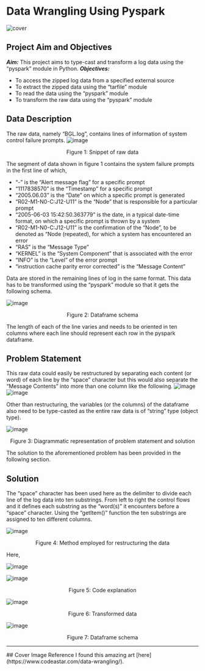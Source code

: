 # Data Wrangling Using Pyspark
![cover](https://i0.wp.com/www.codeastar.com/wp-content/uploads/2017/07/data_wrangler.png)
## Project Aim and Objectives
___Aim:___
This project aims to type-cast and transform a log data using the “pyspark” module in Python.
___Objectives:___
- To access the zipped log data from a specified external source
- To extract the zipped data using the “tarfile” module
- To read the data using the “pyspark” module
- To transform the raw data using the “pyspark” module

## Data Description
The raw data, namely “BGL.log”, contains lines of information of system control failure prompts. 
![image](https://github.com/El-codificador/data-wrangling-using-pyspark/assets/91063835/5ebc6680-b83d-4e0c-82f9-cf56e2b781db)
<p><center>Figure 1: Snippet of raw data</center></p>

The segment of data shown in figure 1 contains the system failure prompts in the first line of which,
- “-” is the “Alert message flag” for a specific prompt
- “1117838570” is the “Timestamp” for a specific prompt
- “2005.06.03” is the “Date” on which a specific prompt is generated
- “R02-M1-N0-C:J12-U11” is the “Node” that is responsible for a particular prompt
- “2005-06-03 15:42:50.363779” is the date, in a typical date-time format, on which a specific prompt is thrown by a system
- “R02-M1-N0-C:J12-U11” is the confirmation of the “Node”, to be denoted as “Node (repeated), for which a system has encountered an error
- “RAS” is the “Message Type”
- “KERNEL” is the “System Component” that is associated with the error
- “INFO” is the “Level” of the error prompt
- “instruction cache parity error corrected” is the “Message Content”

Data are stored in the remaining lines of log in the same format. This data has to be transformed using the “pyspark” module so that it gets the following schema.

![image](https://github.com/El-codificador/data-wrangling-using-pyspark/assets/91063835/95e92408-8961-457c-ad54-07b543301b85)
<p><center>Figure 2: Dataframe schema</center></p>

The length of each of the line varies and needs to be oriented in ten columns where each line should represent each row in the pyspark dataframe.

## Problem Statement
This raw data could easily be restructured by separating each content (or word) of each line by the “space” character but this would also separate the “Message Contents” into more than one column like the following.
![image](https://github.com/El-codificador/data-wrangling-using-pyspark/assets/91063835/20c49cd2-dd19-486b-919b-55d1d2a2af5d)
![image](https://github.com/El-codificador/data-wrangling-using-pyspark/assets/91063835/7289f833-6258-45b8-89c4-0357096d642b)

Other than restructuring, the variables (or the columns) of the dataframe also need to be type-casted as the entire raw data is of “string” type (object type).

![image](https://github.com/El-codificador/data-wrangling-using-pyspark/assets/91063835/8d4d9cfa-3078-495a-b39d-e992a1352bb9)
<p><center>Figure 3: Diagrammatic representation of problem statement and solution</center></p>

The solution to the aforementioned problem has been provided in the following section.

## Solution

The “space” character has been used here as the delimiter to divide each line of the log data into ten substrings. From left to right the control flows and it defines each substring as the “word(s)” it encounters before a “space” character. Using the “getItem()” function the ten substrings are assigned to ten different columns.

![image](https://github.com/El-codificador/data-wrangling-using-pyspark/assets/91063835/c5b492aa-8de0-4785-a2de-6f89ceb67f37)
<p><center>Figure 4: Method employed for restructuring the data</center></p>

Here,

![image](https://github.com/El-codificador/data-wrangling-using-pyspark/assets/91063835/ceaeed94-d13e-433b-810e-c6ddc8b7fceb)

![image](https://github.com/El-codificador/data-wrangling-using-pyspark/assets/91063835/21358cb9-7c30-42fe-96a5-171766a6d5ca)
<p><center>Figure 5: Code explanation</center></p>

![image](https://github.com/El-codificador/data-wrangling-using-pyspark/assets/91063835/7d68b872-7c64-400c-a341-bdb90da9a300)
<p><center>Figure 6: Transformed data</center></p>

![image](https://github.com/El-codificador/data-wrangling-using-pyspark/assets/91063835/38746098-51b6-46ef-bc7d-aa56516ded68)
<p><center>Figure 7: Dataframe schema</center></p>
<hr>
## Cover Image Reference
I found this amazing art [here](https://www.codeastar.com/data-wrangling/).